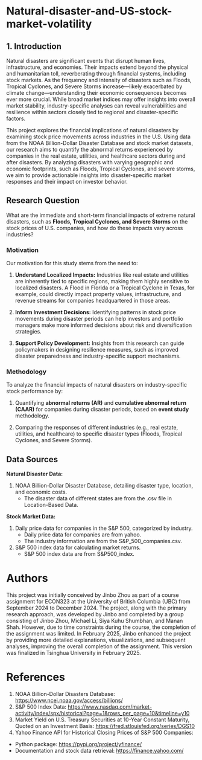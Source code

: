 # Natural-disaster-and-US-stock-market-volatility

## 1. Introduction

Natural disasters are significant events that disrupt human lives, infrastructure, and economies. Their impacts extend beyond the physical and humanitarian toll, reverberating through financial systems, including stock markets. As the frequency and intensity of disasters such as Floods, Tropical Cyclones, and Severe Storms increase—likely exacerbated by climate change—understanding their economic consequences becomes ever more crucial. While broad market indices may offer insights into overall market stability, industry-specific analyses can reveal vulnerabilities and resilience within sectors closely tied to regional and disaster-specific factors.

This project explores the financial implications of natural disasters by examining stock price movements across industries in the U.S. Using data from the NOAA Billion-Dollar Disaster Database and stock market datasets, our research aims to quantify the abnormal returns experienced by companies in the real estate, utilities, and healthcare sectors during and after disasters. By analyzing disasters with varying geographic and economic footprints, such as Floods, Tropical Cyclones, and severe storms, we aim to provide actionable insights into disaster-specific market responses and their impact on investor behavior.

## Research Question

What are the immediate and short-term financial impacts of extreme natural disasters, such as **Floods, Tropical Cyclones, and Severe Storms** on the stock prices of U.S. companies, and how do these impacts vary across industries?


### Motivation

Our motivation for this study stems from the need to:

1) **Understand Localized Impacts:** Industries like real estate and utilities are inherently tied to specific regions, making them highly sensitive to localized disasters. A Flood in Florida or a Tropical Cyclone in Texas, for example, could directly impact property values, infrastructure, and revenue streams for companies headquartered in those areas.

2) **Inform Investment Decisions:** Identifying patterns in stock price movements during disaster periods can help investors and portfolio managers make more informed decisions about risk and diversification strategies.

3) **Support Policy Development:** Insights from this research can guide policymakers in designing resilience measures, such as improved disaster preparedness and industry-specific support mechanisms.

### Methodology

To analyze the financial impacts of natural disasters on industry-specific stock performance by:

1) Quantifying **abnormal returns (AR)** and **cumulative abnormal return (CAAR)** for companies during disaster periods, based on **event study** methodology.

2) Comparing the responses of different industries (e.g., real estate, utilities, and healthcare) to specific disaster types (Floods, Tropical Cyclones, and Severe Storms).


## Data Sources

**Natural Disaster Data:**
1) NOAA Billion-Dollar Disaster Database, detailing disaster type, location, and economic costs.
    - The disaster data of different states are from the .csv file in Location-Based Data.

**Stock Market Data:**
1) Daily price data for companies in the S&P 500, categorized by industry.
    - Daily price data for companies are from yahoo.
    - The industry information are from the S&P_500_companies.csv.
2) S&P 500 index data for calculating market returns.
    - S&P 500 index data are from S&P500_index.


# Authors

This project was initially conceived by Jinbo Zhou as part of a course assignment for ECON323 at the University of British Columbia (UBC) from September 2024 to December 2024. The project, along with the primary research approach, was developed by Jinbo and completed by a group consisting of Jinbo Zhou, Michael Li, Siya Kuhu Shumbhan, and Manan Shah. However, due to time constraints during the course, the completion of the assignment was limited. In February 2025, Jinbo enhanced the project by providing more detailed explanations, visualizations, and subsequent analyses, improving the overall completion of the assignment. This version was finalized in Tsinghua University in February 2025.

# References

1. NOAA Billion-Dollar Disasters Database: https://www.ncei.noaa.gov/access/billions/
2. S&P 500 Index Data: https://www.nasdaq.com/market-activity/index/spx/historical?page=1&rows_per_page=10&timeline=y10
3. Market Yield on U.S. Treasury Securities at 10-Year Constant Maturity, Quoted on an Investment Basis: https://fred.stlouisfed.org/series/DGS10
4. Yahoo Finance API for Historical Closing Prices of S&P 500 Companies:
- Python package: https://pypi.org/project/yfinance/
- Documentation and stock data retrieval: https://finance.yahoo.com/